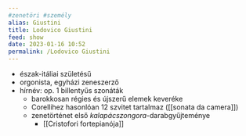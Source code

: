 ```yaml
---
#zenetöri #személy
alias: Giustini
title: Lodovico Giustini
feed: show
date: 2023-01-16 10:52
permalink: /Lodovico Giustini
---
```


- észak-itáliai születésű
- orgonista, egyházi zeneszerző
- hírnév: op. 1 billentyűs szonáták
	- barokkosan régies és újszerű elemek keveréke
	- Corellihez hasonlóan 12 szvitet tartalmaz ([[sonata da camera]])
	- zenetörténet első *kalapácszongora*-darabgyűjteménye
		- [[Cristofori fortepianója]]

